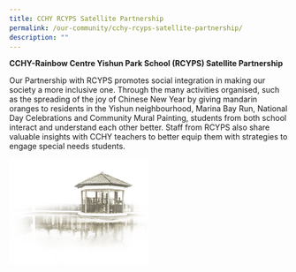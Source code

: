 ```yaml
---
title: CCHY RCYPS Satellite Partnership
permalink: /our-community/cchy-rcyps-satellite-partnership/
description: ""
---
```

**CCHY-Rainbow Centre Yishun Park School (RCYPS) Satellite Partnership**

Our Partnership with RCYPS promotes social integration in making our society a more inclusive one. Through the many activities organised, such as the spreading of the joy of Chinese New Year by giving mandarin oranges to residents in the Yishun neighbourhood, Marina Bay Run, National Day Celebrations and Community Mural Painting, students from both school interact and understand each other better. Staff from RCYPS also share valuable insights with CCHY teachers to better equip them with strategies to engage special needs students.

<img src="/images/pavilion.png" 
     style="width:50%">